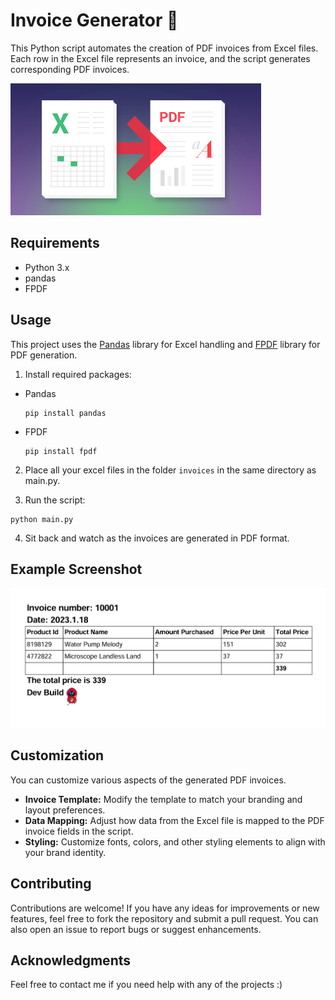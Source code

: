 # Invoice Generator 📑

This Python script automates the creation of PDF invoices from Excel files. 
Each row in the Excel file represents an invoice, and the script generates corresponding PDF invoices.


![Excel2pdf](https://github.com/kunal9960/invoice-generation/blob/master/Excel%20to%20pdf.png)


## Requirements

- Python 3.x
- pandas
- FPDF

## Usage

This project uses the [Pandas](https://pandas.pydata.org/) library for Excel handling and [FPDF](https://fpdf.org/en/doc/index.php) library for PDF generation.

1) Install required packages:
- Pandas
   ```
   pip install pandas
   ```
- FPDF
   ```
   pip install fpdf
   ```
   
2)  Place all your excel files in the folder `invoices` in the same directory as main.py.
   
3)  Run the script:
```
python main.py
```

4)  Sit back and watch as the invoices are generated in PDF format.


## Example Screenshot

![Example](https://github.com/kunal9960/invoice-generation/blob/master/Example.png)


## Customization
You can customize various aspects of the generated PDF invoices.

- **Invoice Template:** Modify the template to match your branding and layout preferences.
- **Data Mapping:** Adjust how data from the Excel file is mapped to the PDF invoice fields in the script.
- **Styling:** Customize fonts, colors, and other styling elements to align with your brand identity.


## Contributing
Contributions are welcome! If you have any ideas for improvements or new features, feel free to fork the repository and submit a pull request. You can also open an issue to report bugs or suggest enhancements.

## Acknowledgments
Feel free to contact me if you need help with any of the projects :)
